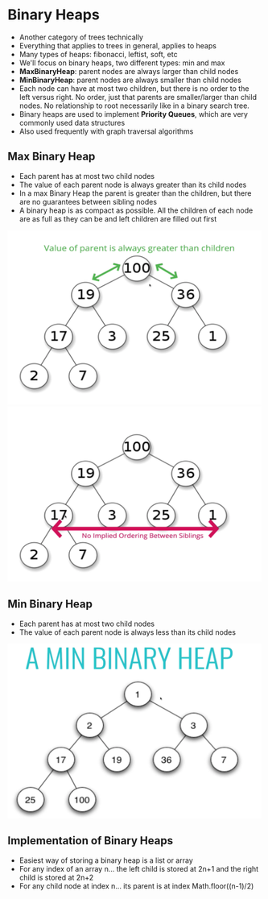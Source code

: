 # Binary Heaps

- Another category of trees technically
- Everything that applies to trees in general, applies to heaps
- Many types of heaps: fibonacci, leftist, soft, etc
- We'll focus on binary heaps, two different types: min and max
- **MaxBinaryHeap**: parent nodes are always larger than child nodes
- **MinBinaryHeap**: parent nodes are always smaller than child nodes
- Each node can have at most two children, but there is no order to the left versus right. No order, just that parents are smaller/larger than child nodes. No relationship to root necessarily like in a binary search tree.
- Binary heaps are used to implement **Priority Queues**, which are very commonly used data structures
- Also used frequently with graph traversal algorithms

## Max Binary Heap

- Each parent has at most two child nodes
- The value of each parent node is always greater than its child nodes
- In a max Binary Heap the parent is greater than the children, but there are no guarantees between sibling nodes
- A binary heap is as compact as possible. All the children of each node are as full as they can be and left children are filled out first

![image](images/MaxBinaryHeap.png)
![image](images/MaxBinaryHeap2.png)

## Min Binary Heap

- Each parent has at most two child nodes
- The value of each parent node is always less than its child nodes

![image](images/MinBinaryHeap.png)

## Implementation of Binary Heaps

- Easiest way of storing a binary heap is a list or array
- For any index of an array n... the left child is stored at 2n+1 and the right child is stored at 2n+2
- For any child node at index n... its parent is at index Math.floor((n-1)/2)
